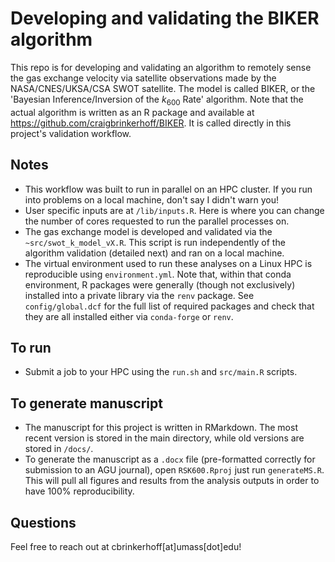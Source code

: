 # Developing and validating the BIKER algorithm

This repo is for developing and validating an algorithm to remotely sense the gas exchange velocity via satellite observations made by the NASA/CNES/UKSA/CSA SWOT satellite. The model is called BIKER, or the 'Bayesian Inference/Inversion of the $k_{600}$ Rate' algorithm. Note that the actual algorithm is written as an R package and available at <https://github.com/craigbrinkerhoff/BIKER>. It is called directly in this project's validation workflow.

## Notes

-   This workflow was built to run in parallel on an HPC cluster. If you run into problems on a local machine, don't say I didn't warn you! <br>
-   User specific inputs are at `/lib/inputs.R`. Here is where you can change the number of cores requested to run the parallel processes on.
-   The gas exchange model is developed and validated via the `~src/swot_k_model_vX.R`. This script is run independently of the algorithm validation (detailed next) and ran on a local machine.
-   The virtual environment used to run these analyses on a Linux HPC is reproducible using `environment.yml`. Note that, within that conda environment, R packages were generally (though not exclusively) installed into a private library via the `renv` package. See `config/global.dcf` for the full list of required packages and check that they are all installed either via `conda-forge` or `renv`.

## To run
- Submit a job to your HPC using the `run.sh` and `src/main.R` scripts.

## To generate manuscript

-   The manuscript for this project is written in RMarkdown. The most recent version is stored in the main directory, while old versions are stored in `/docs/`.
-   To generate the manuscript as a `.docx` file (pre-formatted correctly for submission to an AGU journal), open `RSK600.Rproj` just run `generateMS.R`. This will pull all figures and results from the analysis outputs in order to have 100% reproducibility.

## Questions

Feel free to reach out at cbrinkerhoff[at]umass[dot]edu!
